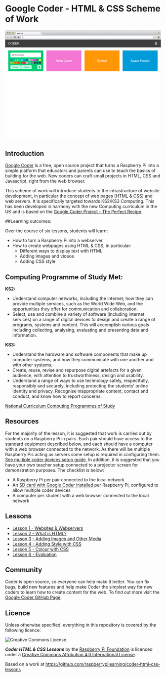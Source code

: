 # Google Coder - HTML & CSS Scheme of Work

[![](coder.png)](https://www.youtube.com/watch?v=wH24YwdayFg)

## Introduction

[Google Coder](http://googlecreativelab.github.io/coder/) is a free, open source project that turns a Raspberry Pi into a simple platform that educators and parents can use to teach the basics of building for the web. New coders can craft small projects in HTML, CSS and Javascript, right from the web browser.

This scheme of work will introduce students to the infrastructure of website development, in particular the concept of web pages (HTML & CSS) and web servers. It is specifically targeted towards KS2/KS3 Computing. This has been developed in harmony with the new Computing curriculum in the UK and is based on the [Google Coder Project - The Perfect Recipe](http://googlecreativelab.github.io/coder-projects/projects/perfect_recipe/).

##Learning outcomes:

Over the course of six lessons, students will learn:

- How to turn a Raspberry Pi into a webserver
- How to create webpages using HTML & CSS, in particular:
	- Different ways to display text with HTML
	- Adding images and videos
	- Adding CSS style

## Computing Programme of Study Met:

**KS2:**

- Understand computer networks, including the internet; how they can provide multiple services, such as the World Wide Web, and the opportunities they offer for communication and collaboration.
- Select, use and combine a variety of software (including internet services) on a range of digital devices to design and create a range of programs, systems and content. This will accomplish various goals including collecting, analysing, evaluating and presenting data and information.

**KS3:**

- Understand the hardware and software components that make up computer systems, and how they communicate with one another and with other systems.
- Create, reuse, revise and repurpose digital artefacts for a given audience, with attention to trustworthiness, design and usability.
- Understand a range of ways to use technology safely, respectfully, responsibly and securely, including protecting the students' online identity and privacy. Recognise inappropriate content, contact and conduct, and know how to report concerns.

[National Curriculum Computing Programmes of Study](https://www.gov.uk/government/publications/national-curriculum-in-england-computing-programmes-of-study/national-curriculum-in-england-computing-programmes-of-study#key-stage-3)

## Resources

For the majority of the lesson, it is suggested that work is carried out by students on a Raspberry Pi in pairs. Each pair should have access to the standard equipment described below, and each should have a computer with a web browser connected to the network. As there will be multiple Raspberry Pis acting as servers some setup is required in configuring them. [See multiple coder devices setup guide](https://github.com/googlecreativelab/coder/wiki/Using-Multiple-Coder-Devices-(Lab-Setup)). In addition, it is suggested that you have your own teacher setup connected to a projector screen for demonstration purposes. The checklist is below:

- A Raspberry Pi per pair connected to the local network
- An [SD card with Google Coder installed](http://googlecreativelab.github.io/coder/) per Raspberry Pi, configured to allow multiple coder devices
- A computer per student with a web browser connected to the local network

## Lessons

- [Lesson 1 - Websites & Webservers](Lesson-1/lesson.md)
- [Lesson 2 - What is HTML?](Lesson-2/lesson.md)
- [Lesson 3 - Adding Images and Other Media](Lesson-3/lesson.md)
- [Lesson 4 - Adding Style with CSS](Lesson-4/lesson.md)
- [Lesson 5 - Colour with CSS](Lesson-5/lesson.md)
- [Lesson 6 - Evaluation](Lesson-6/lesson.md)

## Community

Coder is open source, so everyone can help make it better. You can fix bugs, build new features and help make Coder the simplest way for new coders to learn how to create content for the web. To find out more visit the [Google Coder GitHub Page](https://github.com/googlecreativelab/coder/).

## Licence

Unless otherwise specified, everything in this repository is covered by the following licence:

![Creative Commons License](http://i.creativecommons.org/l/by-sa/4.0/88x31.png)

***Coder HTML & CSS Lessons*** by the [Raspberry Pi Foundation](http://raspberrypi.org) is licenced under a [Creative Commons Attribution 4.0 International License](http://creativecommons.org/licenses/by-sa/4.0/).

Based on a work at https://github.com/raspberrypilearning/coder-html-css-lessons
